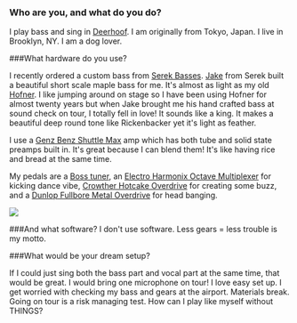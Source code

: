 ### Who are you, and what do you do?

I play bass and sing in [Deerhoof](http://deerhoof.net/). I am originally from Tokyo, Japan. I live in Brooklyn, NY. I am a dog lover.

###What hardware do you use?

I recently ordered a custom bass from [Serek Basses](http://www.serekbasses.com/). [Jake](http://www.serekbasses.com/about) from Serek built a beautiful short scale maple bass for me. It's almost as light as my old [Hofner](http://www.gettyimages.com/event/all-tomorrows-parties-day-3-94263701#satomi-matsuzaki-of-deerhoof-performs-on-stage-at-all-tomorrows-at-picture-id94502009). I like jumping around on stage so I have been using Hofner for almost twenty years but when Jake brought me his hand crafted bass at sound check on tour, I totally fell in love! It sounds like a king. It makes a beautiful deep round tone like Rickenbacker yet it's light as feather.

I use a [Genz Benz Shuttle Max](http://www.genzbenz.com/?fa=detail&mid=2262&sid=610&cid=95) amp which has both tube and solid state preamps built in. It's great because I can blend them! It's like having rice and bread at the same time.

My pedals are a [Boss tuner](https://www.boss.info/us/categories/tuners_metronomes/), an [Electro Harmonix Octave Multiplexer](https://www.youtube.com/watch?v=ZSC2edXk9YY) for kicking dance vibe,  [Crowther Hotcake Overdrive](http://www.crowtheraudio.net/products/hotcake/) for creating some buzz, and a [Dunlop Fullbore Metal Overdrive](http://www.jimdunlop.com/product/m116-fullbore-metal) for head banging. 

<img src="https://static-cashmusic.netdna-ssl.com/www/img/article/smb.jpg" />

###And what software?
I don't use software. Less gears = less trouble is my motto.

###What would be your dream setup?

If I could just sing both the bass part and vocal part at the same time, that would be great. I would bring one microphone on tour! I love easy set up. I get worried with checking my bass and gears at the airport. Materials break. Going on tour is a risk managing test. How can I play like myself without THINGS?
